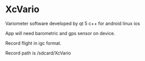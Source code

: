 # XcVario
Variometer software developed by qt 5 c++ for android linux ios 

App will need barometric and gps sensor on device.

Record flight in igc format.

Record path is /sdcard/XcVario
